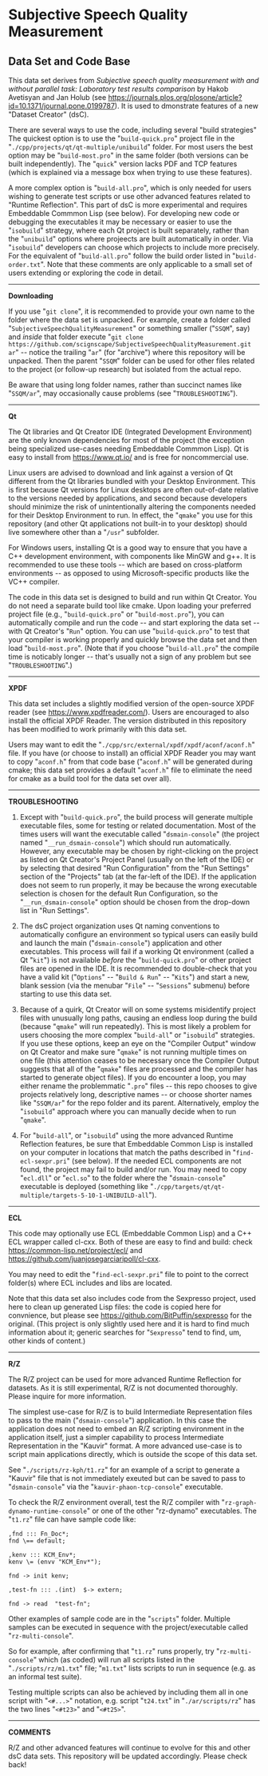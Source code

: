 
# Subjective Speech Quality Measurement
## Data Set and Code Base 

This data set derives from _Subjective speech quality measurement with and without parallel task: Laboratory test results comparison_ by Hakob Avetisyan and Jan Holub (see https://journals.plos.org/plosone/article?id=10.1371/journal.pone.0199787).  It is used to dmonstrate features of a new "Dataset Creator" (dsC).

There are several ways to use the code, including several "build strategies"  The quickest option is to use the "`build-quick.pro`" project file in the "`./cpp/projects/qt/qt-multiple/unibuild`" folder.  For most users the best option may be "`build-most.pro`" in the same folder (both versions can be built independently).  The "`quick`" version lacks PDF and TCP features (which is explained via a message box when trying to use these features).

A more complex option is "`build-all.pro`", which is only needed for users wishing to generate test scripts or use other advanced features related to "Runtime Reflection".  This part of dsC is more experimental and requires Embeddable Commmon Lisp (see below).  For developing new code or debugging the executables it may be necessary or easier to use the "`isobuild`" strategy, where each Qt project is built separately, rather than the "`unibuild`" options where projeects are built automatically in order.  Via "`isobuild`" developers can choose which projects to include more precisely.  For the equivalent of "`build-all.pro`" follow the build order listed in "`build-order.txt`".  Note that these comments are only applicable to a small set of users extending or exploring the code in detail.

---
**Downloading**

If you use "`git clone`", it is recommended to provide your own name to the folder where the data set is unpacked.  For example, create a folder called "`SubjectiveSpeechQualityMeasurement`" or something smaller ("`SSQM`", say) and _inside_ that folder execute "`git clone https://github.com/scignscape/SubjectiveSpeechQualityMeasurement.git ar`" -- notice the trailing "`ar`" (for "archive") where this repository will be unpacked.  Then the parent "`SSQM`" folder can be used for other files related to the project (or follow-up research) but isolated from the actual repo.

Be aware that using long folder names, rather than succinct names like "`SSQM/ar`", may occasionally cause problems (see "`TROUBLESHOOTING`").

---
**Qt**

The Qt libraries and Qt Creator IDE (Integrated Development Environment) are the only known dependencies for most of the project (the exception being specialized use-cases needing Embeddable Commmon Lisp).  Qt is easy to install from https://www.qt.io/ and is free for noncommercial use.  

Linux users are advised to download and link against a version of Qt different from the Qt libraries bundled with your Desktop Environment.  This is first because Qt versions for Linux desktops are often out-of-date relative to the versions needed by applications, and second because developers should minimize the risk of unintentionally altering the components needed for their Desktop Environment to run.  In effect, the "`qmake`" you use for this repository (and other Qt applications not built-in to your desktop) should live somewhere other than a "`/usr`" subfolder. 

For Windows users, installing Qt is a good way to ensure that you have a C++ development environment, with components like MinGW and g++.  It is recommended to use these tools -- which are based on cross-platform environments -- as opposed to using Microsoft-specific products like the VC++ compiler.

The code in this data set is designed to build and run within Qt Creator.  You do not need a separate build tool like cmake.  Upon loading your preferred project file (e.g., "`build-quick.pro`" or "`build-most.pro`"), you can automatically compile and run the code -- and start exploring the data set -- with Qt Creator's "`Run`" option.  You can use "`build-quick.pro`" to test that your compiler is working properly and quickly browse the data set and then load "`build-most.pro`".  (Note that if you choose "`build-all.pro`" the compile time is noticably longer -- that's usually not a sign of any problem but see "`TROUBLESHOOTING`".) 

---
**XPDF**

This data set includes a slightly modified version of the open-source XPDF reader (see https://www.xpdfreader.com/).  Users are encouraged to also install the official XPDF Reader.  The version distributed in this repository has been modified to work primarily with this data set.

Users may want to edit the "`./cpp/src/external/xpdf/xpdf/aconf/aconf.h`" file.  If you have (or choose to install) an official XPDF Reader you may want to copy "`aconf.h`" from that code base ("`aconf.h`" will be generated during cmake; this data set provides a default "`aconf.h`" file to eliminate the need for cmake as a build tool for the data set over all).

---
**TROUBLESHOOTING**

1.  Except with "`build-quick.pro`", the build process will generate multiple executable files, some for testing or related documentation.  Most of the times users will want the executable called "`dsmain-console`" (the project named "`__run_dsmain-console`") which should run automatically.  However, any executable may be chosen by right-clicking on the project as listed on Qt Creator's Project Panel (usually on the left of the IDE) or by selecting that desired "Run Configuration" from the "Run Settings" section of the "Projects" tab (at the far-left of the IDE).  If the application does not seem to run properly, it may be because the wrong executable selection is chosen for the default Run Configuration, so the "`__run_dsmain-console`" option should be chosen from the drop-down list in "Run Settings".

2.  The dsC project organization uses Qt naming conventions to automatically configure an environment so typical users can easily build and launch the main ("`dsmain-console`") application and other executables.  This process will fail if a working Qt environment (called a Qt "`kit`") is not available _before_ the "`build-quick.pro`" or other project files are opened in the IDE.  It is recommended to double-check that you have a valid kit ("`Options`" -- "`Build & Run`" -- "`Kits`") and start a new, blank session (via the menubar "`File`" -- "`Sessions`" submenu) before starting to use this data set.

3.  Because of a quirk, Qt Creator will on some systems misidentify project files with unusually long paths, causing an endless loop during the build (because "`qmake`" will run repeatedly).  This is most likely a problem for users choosing the more complex "`build-all`" or "`isobuild`" strategies.  If you use these options, keep an eye on the "Compiler Output" window on Qt Creator and make sure "`qmake`" is not running multiple times on one file (this attention ceases to be necessary once the Compiler Output suggests that all of the "`qmake`" files are processed and the compiler has started to generate object files).  If you do encounter a loop, you may either rename the problemmatic "`.pro`" files -- this repo chooses to give projects relatively long, descriptive names -- or choose shorter names like "`SSQM/ar`" for the repo folder and its parent.  Alternatively, employ the "`isobuild`" approach where you can manually decide when to run "`qmake`".

4.  For "`build-all`", or "`isobuild`" using the more advanced Runtime Reflection features, be sure that Embeddable Common Lisp is installed on your computer in locations that match the paths described in "`find-ecl-sexpr.pri`" (see below).  If the needed ECL components are not found, the project may fail to build and/or run.  You may need to copy "`ecl.dll`" or "`ecl.so`" to the folder where the "`dsmain-console`" executable is deployed (something like "`./cpp/targets/qt/qt-multiple/targets-5-10-1-UNIBUILD-all`").

---
**ECL**

This code may optionally use ECL (Embeddable Common Lisp) and a C++ ECL wrapper called cl-cxx.  Both of these are easy to find and build: check 
https://common-lisp.net/project/ecl/ and https://github.com/juanjosegarciaripoll/cl-cxx.

You may need to edit the "`find-ecl-sexpr.pri`" file to point to 
the correct folder(s) where ECL includes and libs are located.

Note that this data set also includes code from the Sexpresso project, used here to clean up generated Lisp files: the code is copied here for convnience, but please see https://github.com/BitPuffin/sexpresso for the original.  (This project is only slightly used here and it is hard to find much information about it; generic searches for "`Sexpresso`" tend to find, um, other kinds of content.)

---
**R/Z**

The R/Z project can be used for more advanced Runtime Reflection for datasets.  As it is still experimental, R/Z is not documented thoroughly.  Please inquire for more information.  

The simplest use-case for R/Z is to build Intermediate Representation files to pass to the main ("`dsmain-console`") application.  In this case the application does not need to embed an R/Z scripting environment in the application itself, just a simpler capability to process Intermediate Representation in the "Kauvir" format.  A more advanced use-case is to script main applications directly, which is outside the scope of this data set.

See "`./scripts/rz-kph/t1.rz`" for an example of a script to generate a "Kauvir" file that is not immediately exeuted but can be saved to pass to "`dsmain-console`" via the "`kauvir-phaon-tcp-console`" executable. 

To check the R/Z environment overall, test the R/Z compiler with "`rz-graph-dynamo-runtime-console`" or one of the other "rz-dynamo" executables.  The "`t1.rz`" file can have sample code like: 
```
,fnd ::: Fn_Doc*;
fnd \== default; 

,kenv ::: KCM_Env*;
kenv \= (envv "KCM_Env*");

fnd -> init kenv;

,test-fn ::: .(int)  $-> extern;

fnd -> read  "test-fn";

```

Other examples of sample code are in the "`scripts`" folder.  Multiple 
samples can be executed in sequence with the project/executable called "`rz-multi-console`".

So for example, after confirming that "`t1.rz`" runs properly, try "`rz-multi-console`" which (as coded) will run all scripts listed in the "`./scripts/rz/m1.txt`" file; "`m1.txt`" lists scripts to run in sequence (e.g. as an informal test suite). 

Testing multiple scripts can also be achieved by including them all in one script with "`<#...>`" notation, e.g. script "`t24.txt`" in "`./ar/scripts/rz`" has the two lines "`<#t23>`" and "`<#t25>`".

---
**COMMENTS**

R/Z and other advanced features will continue to evolve for this and other dsC data sets.  This repository will be updated accordingly.  Please check back!
